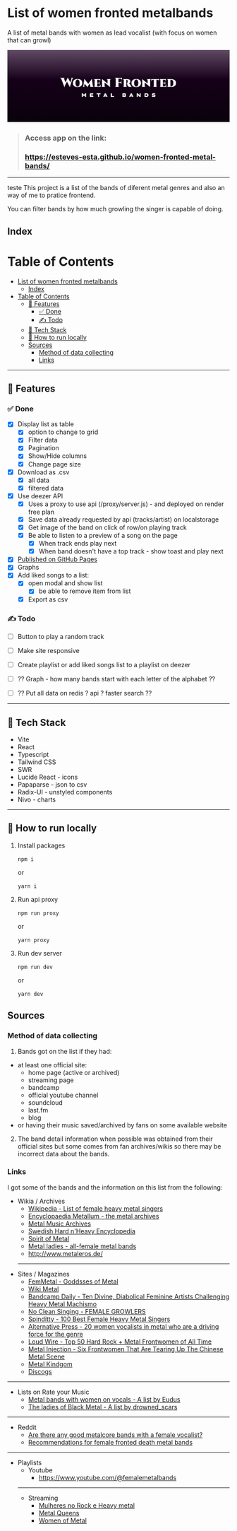 # List of women fronted metalbands
A list of metal bands with women as lead vocalist (with focus on women that can growl)

![Header image written women fronted metal bands](/header-readme.png "Header")

> ### Access app on the link:
> ### https://esteves-esta.github.io/women-fronted-metal-bands/

---
teste
This project is a list of the bands of diferent metal genres and also an way of me to pratice frontend. 

You can filter bands by how much growling the singer is capable of doing.


## Index

# Table of Contents
- [List of women fronted metalbands](#list-of-women-fronted-metalbands)
  - [Index](#index)
- [Table of Contents](#table-of-contents)
  - [📖 Features](#-features)
    - [✅ Done](#-done)
    - [✍️ Todo](#️-todo)
  - [🧰 Tech Stack](#-tech-stack)
  - [🚀 How to run locally](#-how-to-run-locally)
  - [Sources](#sources)
    - [Method of data collecting](#method-of-data-collecting)
    - [Links](#links)

---
## 📖 Features

### ✅ Done
- [x] Display list as table 
  - [x] option to change to grid
  - [x] Filter data
  - [x] Pagination
  - [x] Show/Hide columns
  - [x] Change page size
- [x] Download as .csv
  - [x] all data 
  - [x] filtered data
- [x] Use deezer API
  - [x] Uses a proxy to use api (/proxy/server.js) - and deployed on render free plan
  - [x] Save data already requested by api (tracks/artist) on localstorage
  - [x] Get image of the band on click of row/on playing track
  - [x] Be able to listen to a preview of a song on the page
    - [x] When track ends play next
    - [x] When band doesn't have a top track - show toast and play next
- [x] [Published on GitHub Pages](https://esteves-esta.github.io/women-fronted-metal-bands/)
- [x] Graphs
- [x] Add liked songs to a list:
  - [x] open modal and show list
    - [x]  be able to remove item from list
  - [x] Export as csv

### ✍️ Todo
- [ ] Button to play a random track
- [ ] Make site responsive
- [ ] Create playlist or add liked songs list to a playlist on deezer

- [ ] ?? Graph - how many bands start with each letter of the alphabet ??
- [ ] ?? Put all data on redis ? api ? faster search ??
<!-- https://redis.io/docs/connect/clients/nodejs/
https://render.com/docs/databases -->
---

## 🧰 Tech Stack

- Vite
- React
- Typescript
- Tailwind CSS
- SWR
- Lucide React - icons
- Papaparse - json to csv
- Radix-UI - unstyled components
- Nivo - charts

---

## 🚀 How to run locally

1. Install packages

      ```
      npm i 
      ```
      
      or

      ```
      yarn i
      ```

2. Run api proxy

      ```
      npm run proxy 
      ```
      
      or

      ```
      yarn proxy
      ```


3. Run dev server

      ```
      npm run dev 
      ```
      
      or

      ```
      yarn dev
      ```


      
## Sources

### Method of data collecting

1. Bands got on the list if they had:
  - at least one official site:
    - home page (active or archived)
    - streaming page 
    - bandcamp
    - official youtube channel
    - soundcloud
    - last.fm
    - blog
  - or having their music saved/archived by fans on some available website
2. The band detail information when possible was obtained from their official sites but some comes from fan archives/wikis so there may be incorrect data about the bands.

### Links

I got some of the bands and the information on this list from the following:

- Wikia / Archives
  - [Wikipedia - List of female heavy metal singers](https://en.wikipedia.org/wiki/List_of_female_heavy_metal_singers)
  - [Encyclopaedia Metallum - the metal archives](https://www.metal-archives.com/)
  - [Metal Music Archives](https://www.metalmusicarchives.com )
  - [Swedish Hard n'Heavy Encyclopedia](https://www.fwoshm.com/index/)
  - [Spirit of Metal](https://www.spirit-of-metal.com/)
  - [Metal ladies - all-female metal bands](https://www.metaladies.com/bands/)
  - http://www.metaleros.de/
  ---
- Sites / Magazines 
  - [FemMetal - Goddsses of Metal](https://femmetal.rocks/browse-by-artist/)
  - [Wiki Metal](https://www.wikimetal.com.br/)
  - [Bandcamp Daily - Ten Divine, Diabolical Feminine Artists Challenging Heavy Metal Machismo](https://daily.bandcamp.com/lists/feminine-expression-in-metal-guide)
  - [No Clean Singing - FEMALE GROWLERS](https://www.nocleansinging.com/2012/02/08/female-growlers/)
  - [Spinditty - 100 Best Female Heavy Metal Singers](https://spinditty.com/genres/100-Best-Female-Heavy-Metal-Singers)
  - [Alternative Press - 20 women vocalists in metal who are a driving force for the genre](https://www.altpress.com/best-current-women-metal-vocalists/)
  - [Loud Wire - Top 50 Hard Rock + Metal Frontwomen of All Time](https://loudwire.com/top-hard-rock-metal-frontwomen-of-all-time/)
  - [Metal Injection - Six Frontwomen That Are Tearing Up The Chinese Metal Scene](https://metalinjection.net/scene-report/six-frontwomen-that-are-tearing-up-the-chinese-metal-scene)
  - [Metal Kindgom](https://www.metalkingdom.net/band/flagitious-idiosyncrasy-in-the-dilapidation-8195)
  - [Discogs](https://www.discogs.com/artist/1313975-Flagitious-Idiosyncrasy-In-The-Dilapidation)
---
- Lists on Rate your Music
  - [Metal bands with women on vocals - A list by Eudus](https://rateyourmusic.com/list/Eudus/metal-bands-with-women-on-vocals/)
  - [The ladies of Black Metal - A list by drowned_scars](https://rateyourmusic.com/list/drowned_scars/the_ladies_of_black_metal/)
---
- Reddit
  - [Are there any good metalcore bands with a female vocalist? ](https://www.reddit.com/r/Metalcore/comments/17c8ka/are_there_any_good_metalcore_bands_with_a_female/)
  - [Recommendations for female fronted death metal bands ](https://www.reddit.com/r/Deathmetal/comments/pn4zos/recommendations_for_female_fronted_death_metal/)
---
- Playlists
  - Youtube
    - https://www.youtube.com/@femalemetalbands
  ---
  - Streaming
    - [Mulheres no Rock e Heavy metal](https://open.spotify.com/playlist/07oeFZ6ru3G8ltbLWgeOXy?go=1&sp_cid=eed76d07a2d4ebe4ded7ff943a8a9283&utm_source=embed_player_p&utm_medium=desktop&nd=1)
    - [Metal Queens](https://www.deezer.com/br/playlist/8825163122)
    - [Women of Metal](https://www.deezer.com/br/playlist/1159266401)